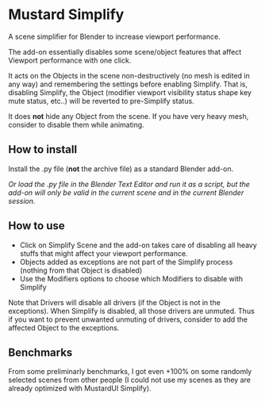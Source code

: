 # Mustard Simplify

A scene simplifier for Blender to increase viewport performance.

The add-on essentially disables some scene/object features that affect Viewport performance with one click.

It acts on the Objects in the scene non-destructively (no mesh is edited in any way) and remembering the settings before enabling Simplify. That is, disabling Simplify, the Object (modifier viewport visibility status shape key mute status, etc..) will be reverted to pre-Simplify status.

It does **not** hide any Object from the scene. If you have very heavy mesh, consider to disable them while animating.

## How to install

Install the .py file (**not** the archive file) as a standard Blender add-on.

*Or load the .py file in the Blender Text Editor and run it as a script, but the add-on will only be valid in the current scene and in the current Blender session.*

## How to use

- Click on Simplify Scene and the add-on takes care of disabling all heavy stuffs that might affect your viewport performance.
- Objects added as exceptions are not part of the Simplify process (nothing from that Object is disabled)
- Use the Modifiers options to choose which Modifiers to disable with Simplify

Note that Drivers will disable all drivers (if the Object is not in the exceptions). When Simplify is disabled, all those drivers are unmuted. Thus if you want to prevent unwanted unmuting of drivers, consider to add the affected Object to the exceptions.

## Benchmarks

From some preliminarly benchmarks, I got even +100% on some randomly selected scenes from other people (I could not use my scenes as they are already optimized with MustardUI Simplify).
